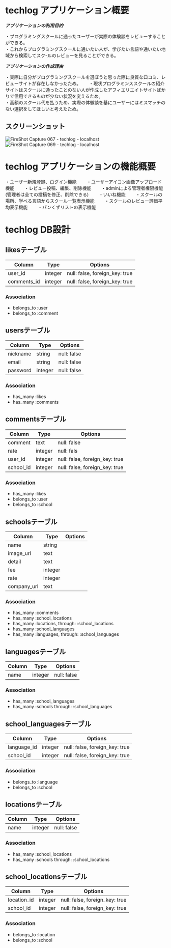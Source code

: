# techlog アプリケーション概要
***アプリケーションの利用目的***

・プログラミングスクールに通ったユーザーが実際の体験談をレビューすることができる。  
・これからプログラミングスクールに通いたい人が、学びたい言語や通いたい地域から検索してスク-ルのレビューを見ることができる。  

***アプリケーションの作成理由***

・実際に自分がプログラミングスクールを選ぼうと思った際に良質な口コミ、レビューサイトが存在しなかったため。　　
・現状プログラミンススクールの紹介サイトはスクールに通ったことのない人が作成したアフィエリエイトサイトばかりで信用できるものが少ない状況を変えるため。  
・高額のスクール代を払うため、実際の体験談を基にユーザーにはミスマッチのない選択をしてほしいと考えたため。  


## スクリーンショット

![FireShot Capture 067 - techlog - localhost](https://user-images.githubusercontent.com/54498213/70106404-e7497080-1686-11ea-90e2-b3cb79541425.png)
![FireShot Capture 069 - techlog - localhost](https://user-images.githubusercontent.com/54498213/70107091-eb768d80-1688-11ea-951f-7da387d8f86e.png)

# techlog アプリケーションの機能概要

・ユーザー新規登録、ログイン機能　　
・ユーザーアイコン画像アップロード機能　　
・レビュー投稿、編集、削除機能　　
・adminによる管理者権限機能(管理者は全ての投稿を修正、削除できる)　　
・いいね機能　　
・スクールの場所、学べる言語からスクール一覧表示機能　　
・スクールのレビュー評価平均表示機能　　
・パンくずリストの表示機能　　




# techlog DB設計

## likesテーブル

|Column|Type|Options|
|------|----|-------|
|user_id|integer|null: false, foreign_key: true|
|comments_id|integer|null: false, foreign_key: true|

### Association
- belongs_to :user
- belongs_to :comment


## usersテーブル

|Column|Type|Options|
|------|----|-------|
|nickname|string|null: false|
|email|string|null: false|
|password|integer|null: false|

### Association
- has_many :likes
- has_many :comments


## commentsテーブル

|Column|Type|Options|
|------|----|-------|
|comment|text|null: false|
|rate|integer|null: fals|
|user_id|integer|null: false, foreign_key: true|
|school_id|integer|null: false, foreign_key: true|

### Association
- has_many :likes
- belongs_to :user
- belongs_to :school


## schoolsテーブル

|Column|Type|Options|
|------|----|-------|
|name|string||
|image_url|text||
|detail|text||
|fee|integer||
|rate|integer||
|company_url|text||

### Association
- has_many :comments
- has_many :school_locations
- has_many :locations, through: :school_locations
- has_many :school_languages
- has_many :languages, through: :school_languages


## languagesテーブル

|Column|Type|Options|
|------|----|-------|
|name|integer|null: false|

### Association
- has_many :school_languages
- has_many :schools through: :school_languages


## school_languagesテーブル

|Column|Type|Options|
|------|----|-------|
|language_id|integer|null: false, foreign_key: true|
|school_id|integer|null: false, foreign_key: true|

### Association
- belongs_to :language
- belongs_to :school


## locationsテーブル

|Column|Type|Options|
|------|----|-------|
|name|integer|null: false|

### Association
- has_many :school_locations
- has_many :schools through: :school_locations


## school_locationsテーブル

|Column|Type|Options|
|------|----|-------|
|location_id|integer|null: false, foreign_key: true|
|school_id|integer|null: false, foreign_key: true|

### Association
- belongs_to :location
- belongs_to :school
